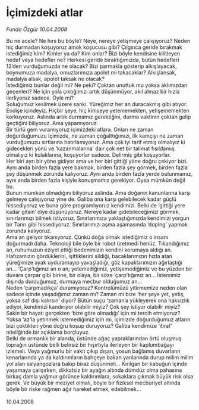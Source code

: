 # İçimizdeki atlar

*Funda Özgür 10.04.2008*

<div class="taraf_structure_2col_1zq">
<div class="margen_n">



 <p>Bu ne acele? Ne hırs bu böyle? Neye, nereye yetişmeye çalışıyoruz? Neden hiç durmadan koşuyoruz amok koşucusu gibi? Çılgınca geride bırakmak istediğimiz kim? Kimler ya da? Kim onlar? Bizi böyle kendisine kilitleyen hedef veya hedefler ne? Herkesi geride bıraktığımızda, bütün hedefleri 12’den vurduğumuzda ne olacak? Bizi parmakla gösterip alkışlayacak, boynumuza madalya, omuzlarımıza apolet mi takacaklar? Alkışlansak, madalya alsak, apolet taksak ne olacak? <br/>
İstediğimiz bunlar değil mi? Ne peki? Çoktan unuttuk mu yoksa aklımızdan geçenleri? Ne için yola çıktığımızı artık düşünmüyor, akıl almaz bir hızla ilerliyoruz sadece. Öyle mi? <br/>
Soluğumuz kesilmek üzere sanki. Yüreğimiz her an duracakmış gibi atıyor. Endişe içindeyiz. Hiçbir şeye, hiç kimseye yetememekten, yetişememekten korkuyoruz. Aslında artık durmamız gerektiğini, durma vaktinin çoktan gelip geçtiğini biliyoruz. Ama yapamıyoruz. <br/>
Bir türlü gem vuramıyoruz içimizdeki atlara. Onları ne zaman doğurduğumuzu içimizde, ne zaman çoğalttığımızı, ilk kamçıyı ne zaman vurduğumuzu sırtlarına hatırlamıyoruz. Ama çok iyi tarif etmiş olmalıyız ki gidecekleri yönü ve ‘kazanmalarına’ dair çok net bir talimat fısıldamış olmalıyız ki kulaklarına, koşuyorlar sadece. Delirmiş gibi koşuyorlar. <br/>
Her biri ayrı bir yöne gidiyor ama ve her biri gittiği yöne doğru çekiyor bizi. Aynı anda birden fazla yere bakmak, birden fazla şey görmek, birden fazla şey düşünmek zorunda kalıyoruz. Aynı anda birden fazla yerde bulunmamız, aynı anda birden fazla kişiyle konuşmamız gerekiyor. Oysa mümkün değil bu. <br/>
Bunun mümkün olmadığını biliyoruz aslında. Ama doğanın kanunlarına karşı gelmeye çalışıyoruz yine de. Galiba ona karşı gelebilecek kadar güçlü hissediyoruz ve buna göre programlıyoruz kendimizi. Belki de ‘gittiği yere kadar gitsin’ diye düşünüyoruz. Nereye kadar gidebileceğimizi görmek, sınırlarımızı bilmek istiyoruz. Sınırlarımıza yaklaştığımızda kendimizi yorgun bir Tanrı gibi hissediyoruz. Sınırlarımızı aşma aşamasında ‘doping’ yapmak zorunda kalıyoruz. <br/>
Ama an geliyor tıkanıyoruz. Çünkü doğa olmak istediğimiz o insanı doğurmadı daha. Teknoloji bile öyle bir robot üretmedi henüz. Tıkandığımız an, ruhumuzun eziyet ettiği bedenimizin kendini korumaya aldığı an. Hafızamızın gördüklerini, işittiklerini sildiği, bacaklarımızın hızla atan yüreğimize ayak uyduramayıp yavaşladığı, göz kapaklarımızın ağırlaştığı an... ‘Çarp’tığımız an o an; yetemediğimiz, yetişemediğimiz ve bu yüzden bir duvara çarpar gibi birine, bir olaya, bir söze ‘çarp’tığımız an... İstemimiz dışında durduğumuz, durmaya mecbur olduğumuz an...<br/>
Neden ‘çarpmadıkça’ duramıyoruz? Kontrolümüzü yitirmemize neden olan sadece içinde yaşadığımız zaman mı? Zaman mı bize ‘her şeye yet, yetiş, yoksa saf dışı kalırsın’ diyor? Bütün suçu ‘zaman’a yükleyerek ona haksızlık ediyor, kendimizi kandırıyor olabilir miyiz? Çok şey istiyor olabilir miyiz? Sakin bir hayatı gerçekten ‘bize göre olmadığı’ için mi tercih etmiyoruz? Yoksa ‘az’la yetinmek istemediğimiz için mi, içimizde doğurduğumuz atların bizi çektikleri yöne doğru koşup duruyoruz? Galiba kendimize ‘itiraf’ niteliğinde bir açıklama borçluyuz. <br/>
Belki de ormanlık bir alanda, üstünde ağaç yapraklarından örtü oluşmuş toprağın üstünde belli belirsiz bir hışırtıyla ilerleyen bir kaplumbağayı izlemeli. Veya yağmurlu bir vakit çıkıp dışarı, yosun bağlamış duvarların kenarlarında ya da kaldırımların bahçeye bakan yanlarında durup milim milim yol alan salyangozlara bakıp biraz düşünmeli... Kırılgan bir kabuğun içinde yaşamaya çalışırken, dikkatsiz bir ayağın altında dümdüz olma pahasına birkaç damla yağmur görünce kaldırımlara, sokaklara çıkmak büyük risk olsa gerek. Ve büyük bir meziyet olmalı, böyle bir fiziksel mecburiyet altında böyle bir riske rağmen ağır hareket etmek, edebilmek...<br/>
<br/>
10.04.2008</p>

<br/>


<div id="taraf_not">
</div>

</div>


</div>
